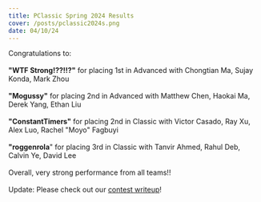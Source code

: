 ```yaml
---
title: PClassic Spring 2024 Results
cover: /posts/pclassic2024s.png
date: 04/10/24
---
```

Congratulations to:
<br />
<br />
**"WTF Strong!??!!?"** for placing 1st in Advanced with Chongtian Ma, Sujay Konda, Mark Zhou
<br />
<br />
**"Mogussy"** for placing 2nd in Advanced with Matthew Chen, Haokai Ma, Derek Yang, Ethan Liu
<br />
<br />
**"ConstantTimers"** for placing 2nd in Classic with Victor Casado, Ray Xu, Alex Luo, Rachel "Moyo" Fagbuyi
<br />
<br />
**"roggenrola**" for placing 3rd in Classic with Tanvir Ahmed, Rahul Deb, Calvin Ye, David Lee
<br />
<br />
Overall, very strong performance from all teams!!
<br />
<br />
Update: Please check out our <a href="/writeups/pclassic2024s">contest writeup</a>!